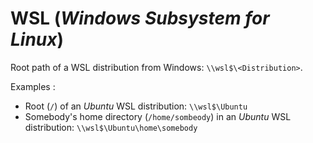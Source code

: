 # WSL (_Windows Subsystem for Linux_)

Root path of a WSL distribution from Windows: `\\wsl$\<Distribution>`.

Examples :
- Root (`/`) of an _Ubuntu_ WSL distribution: `\\wsl$\Ubuntu`
- Somebody's home directory (`/home/sombeody`) in an _Ubuntu_ WSL distribution: `\\wsl$\Ubuntu\home\somebody`

